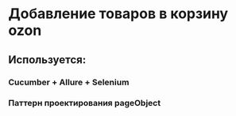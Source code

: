 # Добавление товаров в корзину ozon

## Используется:
###  Cucumber + Allure + Selenium
###  Паттерн проектирования pageObject
